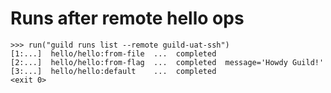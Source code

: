 # Runs after remote hello ops

    >>> run("guild runs list --remote guild-uat-ssh")
    [1:...]  hello/hello:from-file  ...  completed
    [2:...]  hello/hello:from-flag  ...  completed  message='Howdy Guild!'
    [3:...]  hello/hello:default    ...  completed
    <exit 0>
